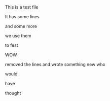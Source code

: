 This is a test file

It has some lines

and some more

we use them

to fest

WOW

removed the lines
and wrote something new
who



would




have




thought
